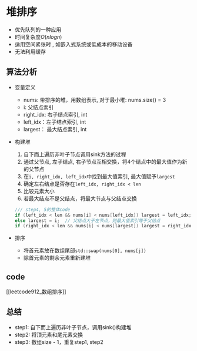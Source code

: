 # 堆排序

- 优先队列的一种应用
- 时间复杂度$O(nlogn)$
- 适用空间紧张时 , 如嵌入式系统或低成本的移动设备
- 无法利用缓存

## 算法分析

- 变量定义
  - nums: 带排序的堆，用数组表示, 对于最小堆: nums.size() = 3
  - i: 父结点索引
  - right_idx: 右子结点索引, int
  - left_idx：左子结点索引, int
  - largest： 最大结点索引, int
- 构建堆
  1. 自下而上遍历非叶子节点调用sink方法的过程
  3. 通过父节点, 左子结点, 右子节点互相交换，将4个结点中的最大值作为新的父节点
  4. 在`i, right_idx, left_idx`中找到最大值索引, 最大值赋予`largest`
  5. 确定左右结点是否存在`left_idx, right_idx < len`
  6. 比较元素大小
  7. 若最大结点不是父结点，将最大节点与父结点交换
  
    ```c++
    /// step4, 5的整体code
    if (left_idx < len && nums[i] < nums[left_idx]) largest = left_idx;
    else largest = i;  // 父结点大于左节点，则最大值索引等于父结点
    if (right_idx < len && nums[i] < nums[largest]) largest = right_idx;
   ``` 
   
- 排序 
  - 将首元素放在数组尾部`std::swap(nums[0], nums[j])`
  - 除首元素的剩余元素重新建堆
   
## code

[[leetcode912_数组排序]]

## 总结

- step1: 自下而上遍历非叶子节点，调用sink()构建堆
- step2: 将顶元素和尾元素交换
- step3: 数组size - 1，重复step1, step2